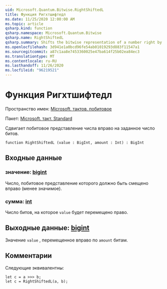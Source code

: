 ```yaml
---
uid: Microsoft.Quantum.Bitwise.RightShiftedL
title: Функция Ригхтшифтедл
ms.date: 11/25/2020 12:00:00 AM
ms.topic: article
qsharp.kind: function
qsharp.namespace: Microsoft.Quantum.Bitwise
qsharp.name: RightShiftedL
qsharp.summary: Shifts the bitwise representation of a number right by a given number of bits.
ms.openlocfilehash: 3d941e1a0bcd96fe54ab01019293d883f11547a1
ms.sourcegitcommit: a87c1aa8e7453360025e47ba614f25b02ea84ec3
ms.translationtype: MT
ms.contentlocale: ru-RU
ms.lasthandoff: 11/26/2020
ms.locfileid: "96219521"
---
```

# <a name="rightshiftedl-function"></a>Функция Ригхтшифтедл

Пространство имен: [Microsoft. тактов. побитовое](xref:Microsoft.Quantum.Bitwise)

Пакет: [Microsoft. такт. Standard](https://nuget.org/packages/Microsoft.Quantum.Standard)


Сдвигает побитовое представление числа вправо на заданное число битов.

```qsharp
function RightShiftedL (value : BigInt, amount : Int) : BigInt
```


## <a name="input"></a>Входные данные

### <a name="value--bigint"></a>значение: [bigint](xref:microsoft.quantum.lang-ref.bigint)

Число, побитовое представление которого должно быть смещено вправо (менее значимое).


### <a name="amount--int"></a>сумма: [int](xref:microsoft.quantum.lang-ref.int)

Число битов, на которое `value` будет перемещено право.



## <a name="output--bigint"></a>Выходные данные: [bigint](xref:microsoft.quantum.lang-ref.bigint)

Значение `value` , перемещенное вправо по `amount` битам.

## <a name="remarks"></a>Комментарии

Следующие эквивалентны:

```Q#
let c = a >>> b;
let c = RightShiftedL(a, b);
```